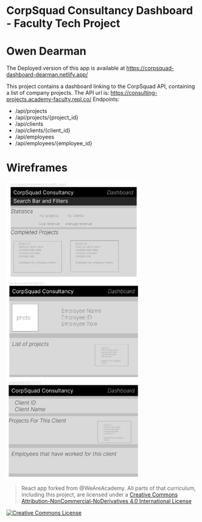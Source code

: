 # CorpSquad Consultancy Dashboard - Faculty Tech Project

# Owen Dearman

The Deployed version of this app is available at https://corpsquad-dashboard-dearman.netlify.app/

This project contains a dashboard linking to the CorpSquad API, containing a list of company projects.
The API url is: https://consulting-projects.academy-faculty.repl.co/
Endpoints:
- /api/projects
- /api/projects/{project_id}
- /api/clients
- /api/clients/{client_id}
- /api/employees
- /api/employees/{employee_id}



# Wireframes
<img width="350px" alt="wireframe for homepage of app" src="/public/images/wireframe/homepage-wireframe.jpg">
<img width="350px" alt="wireframe for employee page of app" src="/public/images/wireframe/employees-wireframe.jpg">
<img width="350px" alt="wireframe for client page of app" src="/public/images/wireframe/clients-wireframe.jpg">


> React app forked from @WeAreAcademy.  All parts of that curriculum, including this project, are licensed under a <a rel="license" href="http://creativecommons.org/licenses/by-nc-nd/4.0/">Creative Commons Attribution-NonCommercial-NoDerivatives 4.0 International License</a>

<a rel="license" href="http://creativecommons.org/licenses/by-nc-nd/4.0/"><img alt="Creative Commons License" style="border-width:0" src="https://i.creativecommons.org/l/by-nc-nd/4.0/88x31.png" /></a>
